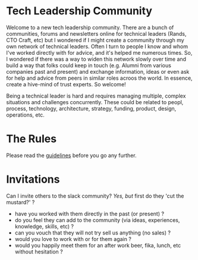 # Tech Leadership Community 

Welcome to a new tech leadership community.  There are a bunch of communities, forums and newsletters online for technical leaders (Rands, CTO Craft, etc) but I wondered if I might create a community through my own network of technical leaders. Often I turn to people I know and whom I've worked directly with for advice, and it's helped me numerous times.  So, I wondered if there was a way to widen this network slowly over time and build a way that folks could keep in touch (e.g. Alumni from various companies past and present) and exchange information, ideas or even ask for help and advice from peers in similar roles acroos the world. In essence, create a hive-mind of trust experts.  So welcome!

Being a technical leader is hard and requires managing multiple, complex situations and challenges concurrently.  These could be related to peopl, process, technology, architecture, strategy, funding, product, design, operations, etc.

# The Rules #

Please read the [guidelines](https://github.com/apiadventures/tl-community/blob/main/community-intro.md) before you go any further.

# Invitations #

Can I invite others to the slack community? *Yes, but* first do they 'cut the mustard?' ?
- have you worked with them directly in the past (or present) ?
- do you feel they can add to the community (via ideas, experiences, knowledge, skills, etc) ?
- can you vouch that they will not try sell us anything (no sales) ?
- would you love to work with or for them again ?
- would you happily meet them for an after work beer, fika, lunch, etc without hesitation ?
